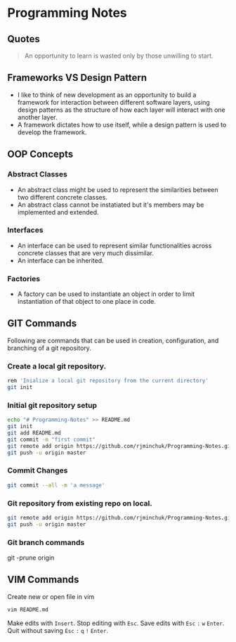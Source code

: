 # Programming Notes


## Quotes
> An opportunity to learn is wasted only by those unwilling to start.


## Frameworks VS Design Pattern
- I like to think of new development as an opportunity to build a framework for interaction between different software layers, using design patterns as the structure of how each layer will interact with one another layer.
- A framework dictates how to use itself, while a design pattern is used to develop the framework.


## OOP Concepts


### Abstract Classes
- An abstract class might be used to represent the similarities between two different concrete classes.
- An abstract class cannot be instatiated but it's members may be implemented and extended.

### Interfaces
- An interface can be used to represent similar functionalities across concrete classes that are very much dissimilar.
- An interface can be inherited.

### Factories
- A factory can be used to instantiate an object in order to limit instantiation of that object to one place in code.


## GIT Commands
Following are commands that can be used in creation, configuration, and branching of a git repository.


### Create a local git repository.
```sh
rem 'Inialize a local git repository from the current directory' 
git init
```


### Initial git repository setup
```sh
echo "# Programming-Notes" >> README.md
git init
git add README.md
git commit -m "first commit"
git remote add origin https://github.com/rjminchuk/Programming-Notes.git
git push -u origin master
```

### Commit Changes
```sh
git commit --all -m 'a message'
```


### Git repository from existing repo on local.
```sh
git remote add origin https://github.com/rjminchuk/Programming-Notes.git
git push -u origin master
```


### Git branch commands
git -prune origin 


## VIM Commands
Create new or open file in vim

```sh
vim README.md
```

Make edits with `Insert`.
Stop editing with `Esc`.
Save edits with `Esc` `:` `w` `Enter`.
Quit without saving `Esc` `:` `q` `!` `Enter`.





